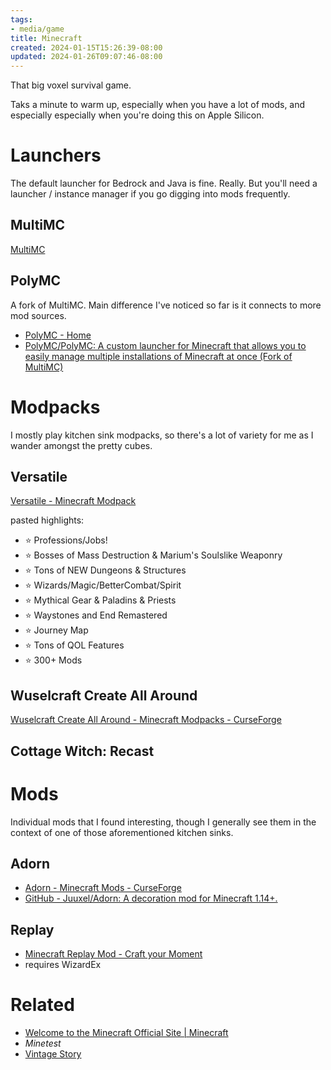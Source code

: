 ```yaml
---
tags:
- media/game
title: Minecraft
created: 2024-01-15T15:26:39-08:00
updated: 2024-01-26T09:07:46-08:00
---
```


That big voxel survival game.

Taks a minute to warm up, especially when you have a lot of mods, and especially especially when you're doing this on Apple Silicon.

# Launchers

The default launcher for Bedrock and Java is fine. Really. But you'll need a launcher / instance manager if you go digging into mods frequently.

## MultiMC

[MultiMC](https://multimc.org/)

## PolyMC

A fork of MultiMC. Main difference I've noticed so far is it connects to more mod sources.

* [PolyMC - Home](https://polymc.org/)
* [PolyMC/PolyMC: A custom launcher for Minecraft that allows you to easily manage multiple installations of Minecraft at once (Fork of MultiMC)](https://github.com/PolyMC/PolyMC)

# Modpacks

I mostly play kitchen sink modpacks, so there's a lot of variety for me as I wander amongst the pretty cubes.

## Versatile

[Versatile - Minecraft Modpack](https://modrinth.com/modpack/versatile)

pasted highlights:

* ⭐ Professions/Jobs!
* ⭐ Bosses of Mass Destruction & Marium's Soulslike Weaponry
* ⭐ Tons of NEW Dungeons & Structures
* ⭐ Wizards/Magic/BetterCombat/Spirit
* ⭐ Mythical Gear & Paladins & Priests
* ⭐ Waystones and End Remastered
* ⭐ Journey Map
* ⭐ Tons of QOL Features
* ⭐ 300+ Mods

## Wuselcraft Create All Around

[Wuselcraft Create All Around - Minecraft Modpacks - CurseForge](https://www.curseforge.com/minecraft/modpacks/wuselcraft-create-all-around)

## Cottage Witch: Recast

# Mods

Individual mods that I found interesting, though I generally see them in the context of one of those aforementioned kitchen sinks.

## Adorn

* [Adorn - Minecraft Mods - CurseForge](https://www.curseforge.com/minecraft/mc-mods/adorn)
* [GitHub - Juuxel/Adorn: A decoration mod for Minecraft 1.14+.](https://github.com/Juuxel/Adorn)

## Replay

* [Minecraft Replay Mod - Craft your Moment](https://www.replaymod.com/)
* requires WizardEx

# Related

* [Welcome to the Minecraft Official Site | Minecraft](https://www.minecraft.net/en-us)
* *Minetest*
* [Vintage Story](Vintage%20Story.md)
